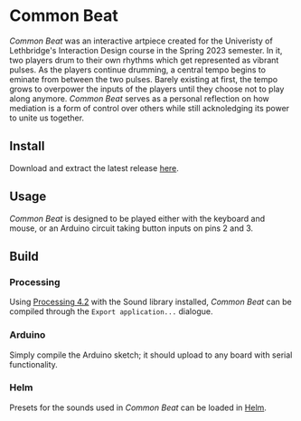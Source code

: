 # Common Beat

*Common Beat* was an interactive artpiece created for the Univeristy of Lethbridge's Interaction Design course in the Spring 2023 semester. In it, two players drum to their own rhythms which get represented as vibrant pulses. As the players continue drumming, a central tempo begins to eminate from between the two pulses. Barely existing at first, the tempo grows to overpower the inputs of the players until they choose not to play along anymore. *Common Beat* serves as a personal reflection on how mediation is a form of control over others while still acknoledging its power to unite us together.

## Install

Download and extract the latest release [here](#).

## Usage

*Common Beat* is designed to be played either with the keyboard and mouse, or an Arduino circuit taking button inputs on pins 2 and 3.

## Build

### Processing

Using [Processing 4.2](https://github.com/processing/processing4/releases/tag/processing-1292-4.2) with the Sound library installed, *Common Beat* can be compiled through the `Export application...` dialogue.

### Arduino

Simply compile the Arduino sketch; it should upload to any board with serial functionality.

### Helm

Presets for the sounds used in *Common Beat* can be loaded in [Helm](https://tytel.org/helm/).
